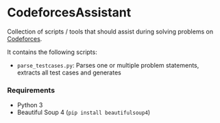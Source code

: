 # CodeforcesAssistant

Collection of scripts / tools that should assist during solving problems on [Codeforces](http://codeforces.com).

It contains the following scripts:

 - `parse_testcases.py`: Parses one or multiple problem statements, extracts all test cases and generates 

### Requirements

 - Python 3
 - Beautiful Soup 4 (`pip install beautifulsoup4`)
